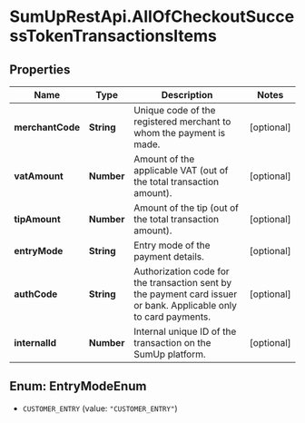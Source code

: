 # SumUpRestApi.AllOfCheckoutSuccessTokenTransactionsItems

## Properties
Name | Type | Description | Notes
------------ | ------------- | ------------- | -------------
**merchantCode** | **String** | Unique code of the registered merchant to whom the payment is made. | [optional] 
**vatAmount** | **Number** | Amount of the applicable VAT (out of the total transaction amount). | [optional] 
**tipAmount** | **Number** | Amount of the tip (out of the total transaction amount). | [optional] 
**entryMode** | **String** | Entry mode of the payment details. | [optional] 
**authCode** | **String** | Authorization code for the transaction sent by the payment card issuer or bank. Applicable only to card payments. | [optional] 
**internalId** | **Number** | Internal unique ID of the transaction on the SumUp platform. | [optional] 

<a name="EntryModeEnum"></a>
## Enum: EntryModeEnum

* `CUSTOMER_ENTRY` (value: `"CUSTOMER_ENTRY"`)

